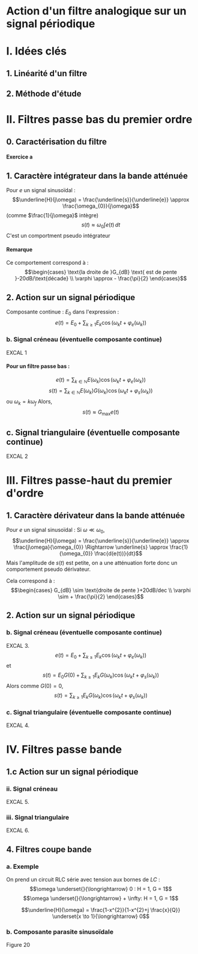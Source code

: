 # Action d'un filtre analogique sur un signal périodique

# I. Idées clés
## 1. Linéarité d'un filtre
## 2. Méthode d'étude
# II. Filtres passe bas du premier ordre 
## 0. Caractérisation du filtre
#### Exercice a
## 1. Caractère intégrateur dans la bande atténuée
Pour $e$ un signal sinusoïdal : 
$$\underline{H}(j\omega) = \frac{\underline{s}}{\underline{e}} \approx \frac{\omega_{0}}{j\omega}$$
(comme $\frac{1}{j\omega}$ intègre)
$$s(t) \approx \omega_{0} \int e(t) \, dt $$
C'est un comportment pseudo intégrateur

#### Remarque
Ce comportement correspond à : 
$$\begin{cases}
\text{la droite de }G_{dB} \text{ est de pente }-20dB/\text{décade} \\
\varphi \approx - \frac{\pi}{2}
\end{cases}$$

## 2. Action sur un signal périodique
Composante continue : $E_{0}$ dans l'expression :
$$e(t) = E_{0} + \sum_{k \geq 1}E_{k}\cos(\omega_{k}t + \varphi_{e}(\omega_{k}))$$

### b. Signal créneau (éventuelle composante continue)
EXCAL 1
#### Pour un filtre passe bas :
$$e(t) = \sum_{k \in \mathbb{N}}E(\omega _{k})\cos(\omega_{k} t + \varphi_{e}(\omega_{k}))$$
$$s(t) = \sum_{k \in \mathbb{N}}E(\omega _{k})G(\omega_{k})\cos(\omega_{k} t + \varphi_{s}(\omega_{k}))$$
ou $\omega_{k} = k \omega_{f}$
Alors, 
$$s(t) \approx G_{\max}e(t)$$

## c. Signal triangulaire (éventuelle composante continue)
EXCAL 2

# III. Filtres passe-haut du premier d'ordre
## 1. Caractère dérivateur dans la bande atténuée
Pour $e$ un signal sinusoïdal : 
Si $\omega \ll \omega_{0}$, 
$$\underline{H}(j\omega) = \frac{\underline{s}}{\underline{e}} \approx \frac{j\omega}{\omega_{0}} \Rightarrow \underline{s} \approx \frac{1}{\omega_{0}} \frac{d(e(t))}{dt}$$
Mais l'amplitude de $s(t)$ est petite, on a une atténuation forte donc un comportement pseudo dérivateur. 

Cela correspond à : 
$$\begin{cases}
G_{dB} \sim \text{droite de pente }+20dB/dec \\
\varphi \sim + \frac{\pi}{2}
\end{cases}$$

## 2. Action sur un signal périodique
### b. Signal créneau (éventuelle composante continue)
EXCAL 3.
$$e(t) = E_{0} + \sum_{k \geq 1} E_{k} \cos(\omega_{k}t + \varphi_{e}(\omega_{k}))$$
et
$$s(t) = E_{0}G(0) + \sum_{k \geq 1} E_{k}G(\omega_{k})\cos(\omega_{k}t+\varphi_{s}(\omega_{k}))$$
Alors comme $G(0) = 0$, 
$$s(t) = \sum_{k \geq 1} E_{k}G(\omega_{k})\cos(\omega_{k}t+\varphi_{s}(\omega_{k}))$$
### c. Signal triangulaire (éventuelle composante continue)
EXCAL 4.

# IV. Filtres passe bande
## 1.c Action sur un signal périodique
### ii. Signal créneau
EXCAL 5.

### iii. Signal triangulaire
EXCAL 6.

## 4. Filtres coupe bande
### a. Exemple
On prend un circuit RLC série avec tension aux bornes de $LC$ :
$$\omega \underset{}{\longrightarrow} 0 : H = 1, G = 1$$
$$\omega \underset{}{\longrightarrow} + \infty: H = 1, G = 1$$

$$\underline{H}(\omega) = \frac{1-x^{2}}{1-x^{2}+j \frac{x}{Q}} \underset{x \to 1}{\longrightarrow} 0$$
### b. Composante parasite sinusoïdale
Figure $20$
